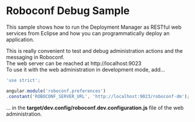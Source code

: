 # Roboconf Debug Sample

This sample shows how to run the Deployment Manager as RESTful web services
from Eclipse and how you can programmatically deploy an application.

This is really convenient to test and debug administration actions and the messaging in Roboconf.  
The web server can be reached at http://localhost:9023  
To use it with the web administration in development mode, add...

```js
'use strict';

angular.module('roboconf.preferences')
.constant('ROBOCONF_SERVER_URL', 'http://localhost:9023/roboconf-dm');
```

... in the **target/dev.config/roboconf.dev.configuration.js** file of the web administration.
